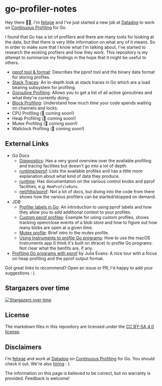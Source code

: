 # go-profiler-notes

Hey there 👋🏻, I'm [felixge](https://github.com/felixge) and I've just started a new job at [Datadog](https://www.datadoghq.com/) to work on [Continuous Profiling](https://www.datadoghq.com/product/code-profiling/) for Go.

I found that Go has a lot of profilers and there are many tools for looking at the data, but that there is very little information on what any of it means. So in order to make sure that I know what I'm talking about, I've started to research the existing profilers and how they work. This repository is my attempt to summarize my findings in the hope that it might be useful to others.

- [pprof tool & format](./pprof.md): Describes the pprof tool and the binary data format for storing profiles.
- [Stack Traces](./stack-traces.md): An in-depth look at stack traces in Go which are a load bearing subsystem for profiling.
- [Goroutine Profiling](./goroutine.md): Allows you to get a list of all active goroutines and what they're currently doing.
- [Block Profiling](./block.md): Understand how much time your code spends waiting on channels and locks.
- CPU Profiling (🚧 coming soon!)
- Heap Profiling (🚧 coming soon!)
- Mutex Profiling (🚧 coming soon!)
- Wallclock Profiling  (🚧 coming soon!)

## External Links

- Go Docs
  - [Diagnostics](https://golang.org/doc/diagnostics.html): Has a very good overview over the available profiling and tracing facilities but doesn't go into a lot of depth.
  - [runtime/pprof](https://golang.org/pkg/runtime/pprof/#Profile): Lists the available profiles and has a little more explanation about what kind of data they produce.
  - [runtime](https://golang.org/pkg/runtime/): Has documentation on the various control knobs and pprof facilities, e.g. `MemProfileRate`.
  - [net/http/pprof](https://golang.org/src/net/http/pprof/pprof.go): Not a lot of docs, but diving into the code from there shows how the various profilers can be started/stopped on demand.
- JDB
  - [Profiler labels in Go](https://rakyll.org/profiler-labels/): An introduction to using pprof labels and how they allow you to add additional context to your profiles.
  - [Custom pprof profiles](https://rakyll.org/custom-profiles/): Example for using custom profiles, shows tracking open/close events of a blob store and how to figure out how many blobs are open at a given time.
  - [Mutex profile](https://rakyll.org/mutexprofile/): Brief intro to the mutex profile.
  - [Using Instruments to profile Go programs](https://rakyll.org/instruments/): How to use the macOS Instruments app (I think it's built on dtrace) to profile Go programs. Not clear what the benfits are, if any.
- [Profiling Go programs with pprof](https://jvns.ca/blog/2017/09/24/profiling-go-with-pprof/) by Julia Evans: A nice tour with a focus on heap profiling and the pprof output format. 

Got great links to recommend? Open an issue or PR, I'd happy to add your suggestions : ).

## Stargazers over time

[![Stargazers over time](https://starchart.cc/DataDog/go-profiler-notes.svg)](https://starchart.cc/DataDog/go-profiler-notes)

## License

The markdown files in this repository are licensed under the [CC BY-SA 4.0 license](https://creativecommons.org/licenses/by-sa/4.0/).

## Disclaimers

I'm [felixge](https://github.com/felixge) and work at [Datadog](https://www.datadoghq.com/) on [Continuous Profiling](https://www.datadoghq.com/product/code-profiling/) for Go. You should check it out. We're also [hiring](https://www.datadoghq.com/jobs-engineering/#all&all_locations) : ).

The information on this page is believed to be correct, but no warranty is provided. Feedback is welcome!
